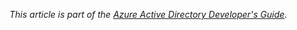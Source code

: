 *This article is part of the [Azure Active Directory Developer's Guide](../articles/active-directory/active-directory-developers-guide.md).*